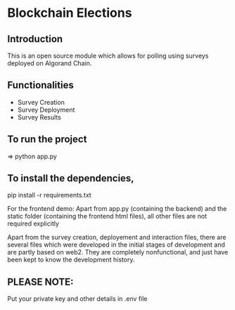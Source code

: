 # Blockchain Elections

## Introduction
This is an open source module which allows for polling using surveys deployed on Algorand Chain.

## Functionalities
* Survey Creation
* Survey Deployment
* Survey Results

## To run the project
=> python app.py

## To install the dependencies,
pip install -r requirements.txt

For the frontend demo:
Apart from app.py (containing the backend) and the static folder (containing the frontend html files), all other files are not required explicitly

Apart from the survey creation, deployement and interaction files, there are several files which were developed in the initial stages of development and are partly based on web2. They are completely nonfunctional, and just have been kept to know the development history.

## PLEASE NOTE:
Put your private key and other details in .env file
